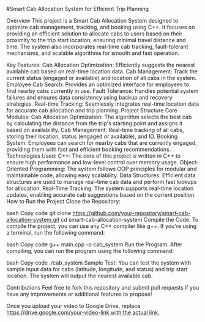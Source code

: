 #Smart Cab Allocation System for Efficient Trip Planning

Overview
This project is a Smart Cab Allocation System designed to optimize cab management, tracking, and booking using C++. It focuses on providing an efficient solution to allocate cabs to users based on their proximity to the trip start location, ensuring minimal travel distance and time. The system also incorporates real-time cab tracking, fault-tolerant mechanisms, and scalable algorithms for smooth and fast operation.

Key Features:
Cab Allocation Optimization: Efficiently suggests the nearest available cab based on real-time location data.
Cab Management: Track the current status (engaged or available) and location of all cabs in the system.
Employee Cab Search: Provides an optimized interface for employees to find nearby cabs currently in use.
Fault Tolerance: Handles potential system failures and ensures data consistency using backup and recovery strategies.
Real-time Tracking: Seamlessly integrates real-time location data for accurate cab allocation and trip planning.
Project Structure
Core Modules:
Cab Allocation Optimization:
The algorithm selects the best cab by calculating the distance from the trip's starting point and assigns it based on availability.
Cab Management:
Real-time tracking of all cabs, storing their location, status (engaged or available), and ID.
Booking System:
Employees can search for nearby cabs that are currently engaged, providing them with fast and efficient booking recommendations.
Technologies Used:
C++: The core of this project is written in C++ to ensure high performance and low-level control over memory usage.
Object-Oriented Programming: The system follows OOP principles for modular and maintainable code, allowing easy scalability.
Data Structures: Efficient data structures are used to manage real-time cab data and perform fast lookups for allocation.
Real-Time Tracking: The system supports real-time location updates, enabling accurate cab suggestions based on the current position.
How to Run the Project
Clone the Repository:

bash
Copy code
git clone https://github.com/your-repository/smart-cab-allocation-system.git
cd smart-cab-allocation-system
Compile the Code: To compile the project, you can use any C++ compiler like g++. If you're using a terminal, run the following command:

bash
Copy code
g++ main.cpp -o cab_system
Run the Program: After compiling, you can run the program using the following command:

bash
Copy code
./cab_system
Sample Test: You can test the system with sample input data for cabs (latitude, longitude, and status) and trip start location. The system will output the nearest available cab.



Contributions
Feel free to fork this repository and submit pull requests if you have any improvements or additional features to propose!



Once you upload your video to Google Drive, replace [https://drive.google.com/your-video-link with the actual link.
](https://drive.google.com/file/d/1Krt-nK4pd2YJ3HUsYwG-F6igN-2EtoJi/view?usp=sharing)
